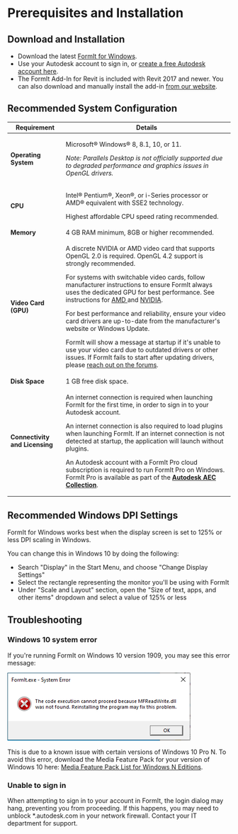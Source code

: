 # Prerequisites and Installation

## Download and Installation

* Download the latest [FormIt for Windows](https://formit.autodesk.com/page/download).
* Use your Autodesk account to sign in, or [create a free Autodesk account here](https://accounts.autodesk.com).
* The FormIt Add-In for Revit is included with Revit 2017 and newer. You can also download and manually install the add-in [from our website](https://formit.autodesk.com/page/formit-revit).

## Recommended System Configuration

| Requirement                    | Details                                                                                                                                                                                                                                                                                                                                                                                                                                                                                                                                                                                                                                                                                                                                                                                                                                                                                                                                         |
| ------------------------------ | ----------------------------------------------------------------------------------------------------------------------------------------------------------------------------------------------------------------------------------------------------------------------------------------------------------------------------------------------------------------------------------------------------------------------------------------------------------------------------------------------------------------------------------------------------------------------------------------------------------------------------------------------------------------------------------------------------------------------------------------------------------------------------------------------------------------------------------------------------------------------------------------------------------------------------------------------- |
| **Operating System**           | <p>Microsoft® Windows® 8, 8.1, 10, or 11. </p><p><em></em></p><p><em>Note: Parallels Desktop is not officially supported due to degraded performance and graphics issues in OpenGL drivers.</em></p>                                                                                                                                                                                                                                                                                                                                                                                                                                                                                                                                                                                                                                                                                                                                            |
| **CPU**                        | <p>Intel® Pentium®, Xeon®, or i-Series processor or AMD® equivalent with SSE2 technology. </p><p></p><p>Highest affordable CPU speed rating recommended.</p>                                                                                                                                                                                                                                                                                                                                                                                                                                                                                                                                                                                                                                                                                                                                                                                    |
| **Memory**                     | 4 GB RAM minimum, 8GB or higher recommended.                                                                                                                                                                                                                                                                                                                                                                                                                                                                                                                                                                                                                                                                                                                                                                                                                                                                                                    |
| **Video Card (GPU)**           | <p>A discrete NVIDIA or AMD video card that supports OpenGL 2.0 is required. OpenGL 4.2 support is strongly recommended. </p><p></p><p>For systems with switchable video cards, follow manufacturer instructions to ensure FormIt always uses the dedicated GPU for best performance. See instructions for <a href="https://www.amd.com/en/support/kb/faq/dh-017">AMD </a>and <a href="http://nvidia.custhelp.com/app/answers/detail/a_id/2615/kw/manage%203d%20settings/related/1">NVIDIA</a>. </p><p></p><p>For best performance and reliability, ensure your video card drivers are up-to-date from the manufacturer's website or Windows Update. </p><p></p><p>FormIt will show a message at startup if it's unable to use your video card due to outdated drivers or other issues. If FormIt fails to start after updating drivers, please <a href="https://forums.autodesk.com/t5/formit-forum/bd-p/142">reach out on the forums</a>.</p> |
| **Disk Space**                 | 1 GB free disk space.                                                                                                                                                                                                                                                                                                                                                                                                                                                                                                                                                                                                                                                                                                                                                                                                                                                                                                                           |
| **Connectivity and Licensing** | <p>An internet connection is required when launching FormIt for the first time, in order to sign in to your Autodesk account. </p><p></p><p>An internet connection is also required to load plugins when launching FormIt. If an internet connection is not detected at startup, the application will launch without plugins.</p><p></p><p>An Autodesk account with a FormIt Pro cloud subscription is required to run FormIt Pro on Windows. <em></em> FormIt Pro is available as part of the <a href="https://www.autodesk.com/collections/architecture-engineering-construction/overview"><strong>Autodesk AEC Collection</strong></a>.</p>                                                                                                                                                                                                                                                                                                  |

## Recommended Windows DPI Settings

FormIt for Windows works best when the display screen is set to 125% or less DPI scaling in Windows.

You can change this in Windows 10 by doing the following:

* Search "Display" in the Start Menu, and choose "Change Display Settings"&#x20;
* Select the rectangle representing the monitor you'll be using with FormIt
* Under "Scale and Layout" section, open the "Size of text, apps, and other items" dropdown and select a value of 125% or less

## Troubleshooting

### Windows 10 system error

If you're running FormIt on Windows 10 version 1909, you may see this error message:

![FormIt.exe System Error on Windows 10](<../.gitbook/assets/windows 10 error message.png>)

This is due to a known issue with certain versions of Windows 10 Pro N. To avoid this error, download the Media Feature Pack for your version of Windows 10 here: [Media Feature Pack List for Windows N Editions](https://support.microsoft.com/en-us/topic/media-feature-pack-list-for-windows-n-editions-c1c6fffa-d052-8338-7a79-a4bb980a700a).

### Unable to sign in

When attempting to sign in to your account in FormIt, the login dialog may hang, preventing you from proceeding. If this happens, you may need to unblock \*.autodesk.com in your network firewall. Contact your IT department for support.
